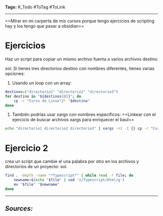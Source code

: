 **Tags:** #_Todo
#ToTag #ToLink 
- - -
==MIrar en mi carperta de mis cursos porque tengo ejercicios de scripting hay y los tengo que pasar a obsidian==
# Ejercicios
Haz un script para copiar un mismo  archivo fuenta a varios archivos destino

sol:
Si tienes tres directorios destino con nombres diferentes, tienes varias opciones:

1. Usando un loop con un array:
```bash
destinos=("directorio1" "directorio2" "directorio3")
for destino in "${destinos[@]}"; do
    cp -r "Curso de Linux"/* "$destino"
done
```

1. También podrías usar xargs con nombres específicos:
==Linkear con el ejercicio de buscar archivos xargs para enriquecer el baul==
```bash
echo "directorio1 directorio2 directorio3" | xargs -n1 -I {} cp -r "Curso de Linux"/* {}
```
# Ejercicio 2 
crea un script que cambie el una palabra por otro en los archivos y directorios de un proyecto:
sol.
``` bash 
find . -depth -name "*Typescript*" | while read -r file; do
    newname=$(echo "$file" | sed 's/Typescript/Html/g')
    mv "$file" "$newname"
done
```
- - - 
## ***Sources:***